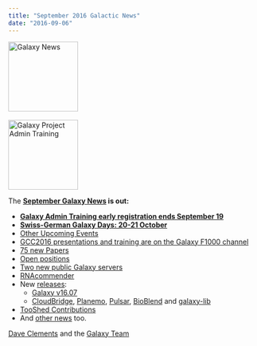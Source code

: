 ```yaml
---
title: "September 2016 Galactic News"
date: "2016-09-06"
---
```

<div class='right'>
<a href='/galaxy-updates/2016-09/'><img src="/src/images/galaxy-logos/GalaxyNews.png" alt="Galaxy News" width=140 /></a><br /><br />
<a href='/galaxy-updates/2016-09/#galaxy-admin-training-november-7-11-salt-lake-city-utah'><img src="/src/images/logos/AdminTraining2016-500.png" alt="Galaxy Project Admin Training" width="140" /></a>
</div>

The **[September Galaxy News](/galaxy-updates/2016-09/) is out:**

* **[Galaxy Admin Training early registration ends September 19](/galaxy-updates/2016-09/#galaxy-admin-training-november-7-11-salt-lake-city-utah)**
* **[Swiss-German Galaxy Days: 20-21 October](/galaxy-updates/2016-09/#swiss-german-galaxy-days)** 
* [Other Upcoming Events](/galaxy-updates/2016-09/#other-upcoming-events)
* [GCC2016 presentations and training are on the Galaxy F1000 channel](/galaxy-updates/2016-09/#gcc2016-talks-posters-and-training-slides-are-on-the-f1000research-galaxy-channel)
* [75 new Papers](/galaxy-updates/2016-09/#new-papers)
* [Open positions](/galaxy-updates/2016-09/#whos-hiring)
* [Two new public Galaxy servers](/galaxy-updates/2016-09/#public-galaxy-server-news)
* [RNAcommender](/galaxy-updates/2016-09/#galaxy-community-hubs)
* New [releases](/galaxy-updates/2016-09/#releases):
  * [Galaxy v16.07](/galaxy-updates/2016-09/#galaxy-v1607)
  * [CloudBridge](/galaxy-updates/2016-09/#cloudbridge-011), [Planemo](/galaxy-updates/2016-09/#planemo-0280---0291), [Pulsar](/galaxy-updates/2016-09/#pulsar-071---072), [BioBlend](/galaxy-updates/2016-09/#bioblend-080) and [galaxy-lib](/galaxy-updates/2016-09/#galaxy-lib-16710---16100)
* [TooShed Contributions](/galaxy-updates/2016-09/#toolshed-contributions)
* And [other news](/galaxy-updates/2016-09/#other-news) too.

[Dave Clements](/people/dave-clements/) and the [Galaxy Team](/galaxy-team/)

